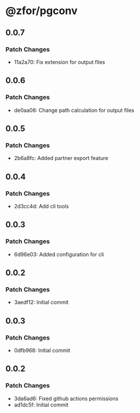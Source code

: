 # @zfor/pgconv

## 0.0.7

### Patch Changes

- 11a2a70: Fix extension for output files

## 0.0.6

### Patch Changes

- de0aa06: Change path calculation for output files

## 0.0.5

### Patch Changes

- 2b6a8fc: Added partner export feature

## 0.0.4

### Patch Changes

- 2d3cc4d: Add cli tools

## 0.0.3

### Patch Changes

- 6d96e03: Added configuration for cli

## 0.0.2

### Patch Changes

- 3aedf12: Initial commit

## 0.0.3

### Patch Changes

- 0dfb968: Initial commit

## 0.0.2

### Patch Changes

- 3da6ad6: Fixed github actions permissions
- ad1dc5f: Initial commit
